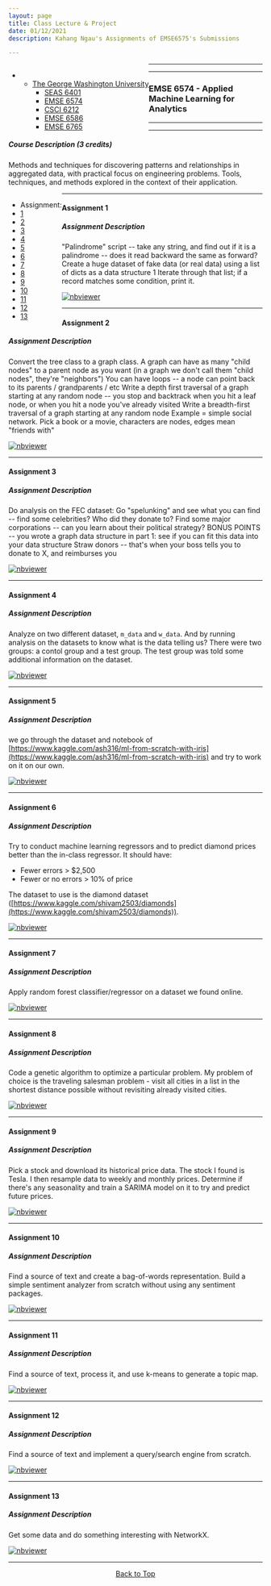 ```yaml
---
layout: page
title: Class Lecture & Project
date: 01/12/2021
description: Kahang Ngau's Assignments of EMSE6575's Submissions

---
```


<a name="top"></a>
<div class="navbar">
    <div class="navbar-inner">
        <ul class="nav" style="float:left">
            <li>
                <ul class="dropdown">
                    <li><a href="#GWU">The George Washington University</a>
                        <ul class="dropdown-content">
                            <li><a href="{{ BASE_PATH }}/pages/SEAS6401.html">SEAS 6401</a></li>
                            <li><a href="{{ BASE_PATH }}/pages/EMSE6574.html">EMSE 6574</a></li>
                            <li><a href="{{ BASE_PATH }}/pages/CSCI6212.html">CSCI 6212</a></li>
                            <li><a href="{{ BASE_PATH }}/pages/EMSE6586.html">EMSE 6586</a></li>
                            <li><a href="{{ BASE_PATH }}/pages/EMSE6765.html">EMSE 6765</a></li>
                        </ul>
                    </li>
                </ul>
            </li>
        </ul>
    </div>
</div>

---
---

### <a name="emse6574"></a> EMSE 6574 - Applied Machine Learning for Analytics
---
---
##### Course Description (3 credits)
Methods and techniques for discovering patterns and relationships in aggregated data, with practical focus on engineering problems. 
Tools, techniques, and methods explored in the context of their application.


<div class="navbar">
    <div class="navbar-inner">
        <ul class="nav" style="float:left">
            <li><a>Assignment:</a></li>
            <li><a href="#emse6574-assignment1">1</a></li>
            <li><a href="#emse6574-assignment2">2</a></li>
            <li><a href="#emse6574-assignment3">3</a></li>
            <li><a href="#emse6574-assignment4">4</a></li>
            <li><a href="#emse6574-assignment5">5</a></li>
            <li><a href="#emse6574-assignment6">6</a></li>
            <li><a href="#emse6574-assignment7">7</a></li>
            <li><a href="#emse6574-assignment8">8</a></li>
            <li><a href="#emse6574-assignment9">9</a></li>
            <li><a href="#emse6574-assignment10">10</a></li>
            <li><a href="#emse6574-assignment11">11</a></li>
            <li><a href="#emse6574-assignment12">12</a></li>
            <li><a href="#emse6574-assignment13">13</a></li>
        </ul>
    </div>
</div>

---

####  <a name="emse6574-assignment1"></a>Assignment 1
##### Assignment Description 
"Palindrome" script -- take any string, and find out if it is a palindrome -- does it read backward the same as forward?
Create a huge dataset of fake data (or real data) using a list of dicts as a data structure
1 Iterate through that list; if a record matches some condition, print it.

[![nbviewer](https://raw.githubusercontent.com/jupyter/design/master/logos/Badges/nbviewer_badge.svg)](https://nbviewer.jupyter.org/github/ngau9567/ngau9567.github.io/blob/master/assets/EMSE6574/Week6_Assignment.ipynb)

---

####  <a name="emse6574-assignment2"></a>Assignment 2
##### Assignment Description 
Convert the tree class to a graph class.
A graph can have as many "child nodes" to a parent node as you want (in a graph we don't call them "child nodes", they're "neighbors")
You can have loops -- a node can point back to its parents / grandparents / etc
Write a depth first traversal of a graph starting at any random node -- you stop and backtrack when you hit a leaf node, or when you hit a node you've already visited
Write a breadth-first traversal of a graph starting at any random node
Example = simple social network. Pick a book or a movie, characters are nodes, edges mean "friends with"

[![nbviewer](https://raw.githubusercontent.com/jupyter/design/master/logos/Badges/nbviewer_badge.svg)](https://nbviewer.jupyter.org/github/ngau9567/ngau9567.github.io/blob/master/assets/EMSE6574/Week2_Assignment.ipynb)

---

####  <a name="emse6574-assignment3"></a>Assignment 3
##### Assignment Description 
Do analysis on the FEC dataset: 
Go "spelunking" and see what you can find -- find some celebrities? Who did they donate to?
Find some major corporations -- can you learn about their political strategy?
BONUS POINTS -- you wrote a graph data structure in part 1: see if you can fit this data into your data structure
Straw donors -- that's when your boss tells you to donate to X, and reimburses you

[![nbviewer](https://raw.githubusercontent.com/jupyter/design/master/logos/Badges/nbviewer_badge.svg)](https://nbviewer.jupyter.org/github/ngau9567/ngau9567.github.io/blob/master/assets/EMSE6574/Week3_Assignment.ipynb)

---

####  <a name="emse6574-assignment4"></a>Assignment 4
##### Assignment Description 
Analyze on two different dataset, `m_data` and `w_data`. And by running analysis on the datasets to know what is the data telling us? There were two groups: a contol group and a test group. The test group was told some additional information on the dataset. 

[![nbviewer](https://raw.githubusercontent.com/jupyter/design/master/logos/Badges/nbviewer_badge.svg)](https://nbviewer.jupyter.org/github/ngau9567/ngau9567.github.io/blob/master/assets/EMSE6574/Week5_Assignment.ipynb)

---

####  <a name="emse6574-assignment5"></a>Assignment 5
##### Assignment Description 
we go through the dataset and notebook of [https://www.kaggle.com/ash316/ml-from-scratch-with-iris](https://www.kaggle.com/ash316/ml-from-scratch-with-iris) and try to work on it on our own.

[![nbviewer](https://raw.githubusercontent.com/jupyter/design/master/logos/Badges/nbviewer_badge.svg)](https://nbviewer.jupyter.org/github/ngau9567/ngau9567.github.io/blob/master/assets/EMSE6574/Week4_Assignment.ipynb)

---

####  <a name="emse6574-assignment6"></a>Assignment 6
##### Assignment Description 
Try to conduct machine learning regressors and to predict diamond prices better than the in-class regressor. It should have:
* Fewer errors > $2,500
* Fewer or no errors > 10% of price

The dataset to use is the diamond dataset ([https://www.kaggle.com/shivam2503/diamonds](https://www.kaggle.com/shivam2503/diamonds)).

[![nbviewer](https://raw.githubusercontent.com/jupyter/design/master/logos/Badges/nbviewer_badge.svg)](https://nbviewer.jupyter.org/github/ngau9567/ngau9567.github.io/blob/master/assets/EMSE6574/Week6_Assignment.ipynb)

---

####  <a name="emse6574-assignment7"></a>Assignment 7
##### Assignment Description 
Apply random forest classifier/regressor on a dataset we found online.

[![nbviewer](https://raw.githubusercontent.com/jupyter/design/master/logos/Badges/nbviewer_badge.svg)](https://nbviewer.jupyter.org/github/ngau9567/ngau9567.github.io/blob/master/assets/EMSE6574/Week7_Assignment.ipynb)

---

####  <a name="emse6574-assignment8"></a>Assignment 8
##### Assignment Description 
Code a genetic algorithm to optimize a particular problem. My problem of choice is the traveling salesman problem - visit all cities in a list in the shortest distance possible without revisiting already visited cities.

[![nbviewer](https://raw.githubusercontent.com/jupyter/design/master/logos/Badges/nbviewer_badge.svg)](https://nbviewer.jupyter.org/github/ngau9567/ngau9567.github.io/blob/master/assets/EMSE6574/Week8_GeneticAlgorithm.ipynb)

---

####  <a name="emse6574-assignment9"></a>Assignment 9
##### Assignment Description 
Pick a stock and download its historical price data. The stock I found is Tesla. I then resample data to weekly and monthly prices. Determine if there's any seasonality and train a SARIMA model on it to try and predict future prices.

[![nbviewer](https://raw.githubusercontent.com/jupyter/design/master/logos/Badges/nbviewer_badge.svg)](https://nbviewer.jupyter.org/github/ngau9567/ngau9567.github.io/blob/master/assets/EMSE6574/Week9_Assignment.ipynb)

---

####  <a name="emse6574-assignment10"></a>Assignment 10
##### Assignment Description 
Find a source of text and create a bag-of-words representation. Build a simple sentiment analyzer from scratch without using any sentiment packages.

[![nbviewer](https://raw.githubusercontent.com/jupyter/design/master/logos/Badges/nbviewer_badge.svg)](https://nbviewer.jupyter.org/github/ngau9567/ngau9567.github.io/blob/master/assets/EMSE6574/Week10_Assignment.ipynb)

---

####  <a name="emse6574-assignment11"></a>Assignment 11
##### Assignment Description 
Find a source of text, process it, and use k-means to generate a topic map.

[![nbviewer](https://raw.githubusercontent.com/jupyter/design/master/logos/Badges/nbviewer_badge.svg)](https://nbviewer.jupyter.org/github/ngau9567/ngau9567.github.io/blob/master/assets/EMSE6574/Week11_Assignment.ipynb)

---

####  <a name="emse6574-assignment12"></a>Assignment 12
##### Assignment Description 
Find a source of text and implement a query/search engine from scratch.

[![nbviewer](https://raw.githubusercontent.com/jupyter/design/master/logos/Badges/nbviewer_badge.svg)](https://nbviewer.jupyter.org/github/ngau9567/ngau9567.github.io/blob/master/assets/EMSE6574/Week12_Assignment.ipynb)

---

####  <a name="emse6574-assignment13"></a>Assignment 13
##### Assignment Description 
Get some data and do something interesting with NetworkX.

[![nbviewer](https://raw.githubusercontent.com/jupyter/design/master/logos/Badges/nbviewer_badge.svg)](https://nbviewer.jupyter.org/github/ngau9567/ngau9567.github.io/blob/master/assets/EMSE6574/Week13_Assignment.ipynb)

---

<center><a href="#top">Back to Top</a></center>
